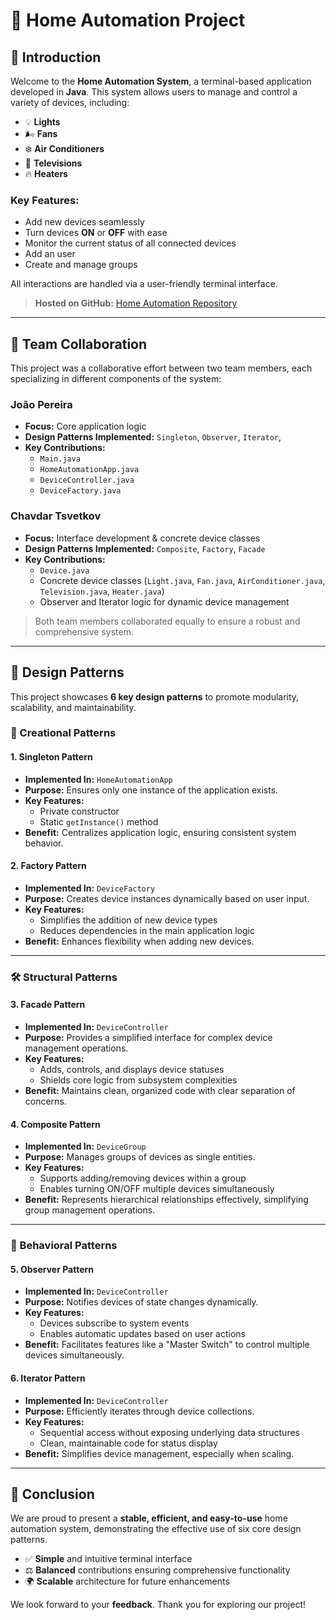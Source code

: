 # 🏡 Home Automation Project

## 📄 Introduction

Welcome to the **Home Automation System**, a terminal-based application developed in **Java**. This system allows users to manage and control a variety of devices, including:

- 💡 **Lights**
- 🌬️ **Fans**
- ❄️ **Air Conditioners**
- 🎥 **Televisions**
- 🔥 **Heaters**

### Key Features:
- Add new devices seamlessly
- Turn devices **ON** or **OFF** with ease
- Monitor the current status of all connected devices
- Add an user
- Create and manage groups

All interactions are handled via a user-friendly terminal interface.

> **Hosted on GitHub:** [Home Automation Repository](https://github.com/JoaoDeodatoPereira/SoftawareProject)

---

## 👥 Team Collaboration

This project was a collaborative effort between two team members, each specializing in different components of the system:

### **João Pereira**
- **Focus:** Core application logic
- **Design Patterns Implemented:** `Singleton`, `Observer`, `Iterator`,
- **Key Contributions:**
  - `Main.java`
  - `HomeAutomationApp.java`
  - `DeviceController.java`
  - `DeviceFactory.java`

### **Chavdar Tsvetkov**
- **Focus:** Interface development & concrete device classes
- **Design Patterns Implemented:** `Composite`, `Factory`, `Facade`
- **Key Contributions:**
  - `Device.java`
  - Concrete device classes (`Light.java`, `Fan.java`, `AirConditioner.java`, `Television.java`, `Heater.java`)
  - Observer and Iterator logic for dynamic device management

> Both team members collaborated equally to ensure a robust and comprehensive system.

---

## 🔄 Design Patterns

This project showcases **6 key design patterns** to promote modularity, scalability, and maintainability.

### 📍 Creational Patterns

#### 1. **Singleton Pattern**
- **Implemented In:** `HomeAutomationApp`
- **Purpose:** Ensures only one instance of the application exists.
- **Key Features:**
  - Private constructor
  - Static `getInstance()` method
- **Benefit:** Centralizes application logic, ensuring consistent system behavior.

#### 2. **Factory Pattern**
- **Implemented In:** `DeviceFactory`
- **Purpose:** Creates device instances dynamically based on user input.
- **Key Features:**
  - Simplifies the addition of new device types
  - Reduces dependencies in the main application logic
- **Benefit:** Enhances flexibility when adding new devices.

---

### 🛠️ Structural Patterns

#### 3. **Facade Pattern**
- **Implemented In:** `DeviceController`
- **Purpose:** Provides a simplified interface for complex device management operations.
- **Key Features:**
  - Adds, controls, and displays device statuses
  - Shields core logic from subsystem complexities
- **Benefit:** Maintains clean, organized code with clear separation of concerns.

#### 4. Composite Pattern
- **Implemented In:** `DeviceGroup`
- **Purpose:** Manages groups of devices as single entities.
- **Key Features:**
  - Supports adding/removing devices within a group
  - Enables turning ON/OFF multiple devices simultaneously
- **Benefit:** Represents hierarchical relationships effectively, simplifying group management operations.

---

### 🚀 Behavioral Patterns

#### 5. **Observer Pattern**
- **Implemented In:** `DeviceController`
- **Purpose:** Notifies devices of state changes dynamically.
- **Key Features:**
  - Devices subscribe to system events
  - Enables automatic updates based on user actions
- **Benefit:** Facilitates features like a "Master Switch" to control multiple devices simultaneously.

#### 6. **Iterator Pattern**
- **Implemented In:** `DeviceController`
- **Purpose:** Efficiently iterates through device collections.
- **Key Features:**
  - Sequential access without exposing underlying data structures
  - Clean, maintainable code for status display
- **Benefit:** Simplifies device management, especially when scaling.

---

## 🌟 Conclusion

We are proud to present a **stable, efficient, and easy-to-use** home automation system, demonstrating the effective use of six core design patterns.

- ✅ **Simple** and intuitive terminal interface
- ⚖️ **Balanced** contributions ensuring comprehensive functionality
- 🌍 **Scalable** architecture for future enhancements

We look forward to your **feedback**. Thank you for exploring our project!

